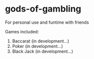 # gods-of-gambling
For personal use and funtime with friends

Games included: 
1) Baccarat (in development...)
2) Poker (in development...)
3) Black Jack (in development...)
